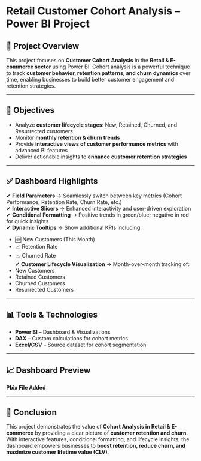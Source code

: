 #  Retail Customer Cohort Analysis – Power BI Project  

## 📌 Project Overview  
This project focuses on **Customer Cohort Analysis** in the **Retail & E-commerce sector** using Power BI. Cohort analysis is a powerful technique to track **customer behavior, retention patterns, and churn dynamics** over time, enabling businesses to build better customer engagement and retention strategies.  

---

## 🎯 Objectives  
- Analyze **customer lifecycle stages**: New, Retained, Churned, and Resurrected customers  
- Monitor **monthly retention & churn trends**  
- Provide **interactive views of customer performance metrics** with advanced BI features  
- Deliver actionable insights to **enhance customer retention strategies**  

---

## ✅ Dashboard Highlights  

✔ **Field Parameters** → Seamlessly switch between key metrics (Cohort Performance, Retention Rate, Churn Rate, etc.)  
✔ **Interactive Slicers** → Enhanced interactivity and user-driven exploration  
✔ **Conditional Formatting** → Positive trends in green/blue; negative in red for quick insights  
✔ **Dynamic Tooltips** → Show additional KPIs including:  
   - 🆕 New Customers (This Month)  
   - 📈 Retention Rate  
   - 📉 Churned Rate  
✔ **Customer Lifecycle Visualization** → Month-over-month tracking of:  
   - New Customers  
   - Retained Customers  
   - Churned Customers  
   - Resurrected Customers  

---

## 📊 Tools & Technologies  
- **Power BI** – Dashboard & Visualizations  
- **DAX** – Custom calculations for cohort metrics  
- **Excel/CSV** – Source dataset for cohort segmentation  

---

## 📈 Dashboard Preview  
**Pbix File Added**  

---

## 🚀 Conclusion  
This project demonstrates the value of **Cohort Analysis in Retail & E-commerce** by providing a clear picture of **customer retention and churn**. With interactive features, conditional formatting, and lifecycle insights, the dashboard empowers businesses to **boost retention, reduce churn, and maximize customer lifetime value (CLV)**.  
